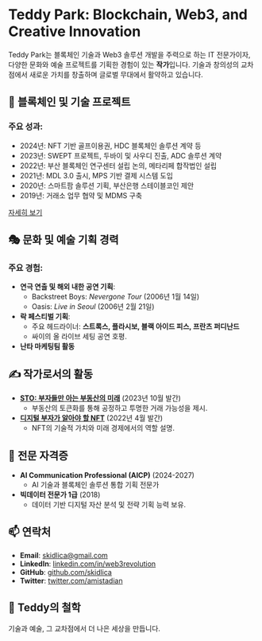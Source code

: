 # Teddy Park: Blockchain, Web3, and Creative Innovation
Teddy Park는 블록체인 기술과 Web3 솔루션 개발을 주력으로 하는 IT 전문가이자, 다양한 문화와 예술 프로젝트를 기획한 경험이 있는 **작가**입니다. 기술과 창의성의 교차점에서 새로운 가치를 창출하며 글로벌 무대에서 활약하고 있습니다.

## 🚀 **블록체인 및 기술 프로젝트**
### 주요 성과:
- 2024년: NFT 기반 골프이용권, HDC 블록체인 솔루션 계약 등
- 2023년: SWEPT 프로젝트, 두바이 및 사우디 진출, ADC 솔루션 계약
- 2022년: 부산 블록체인 연구센터 설립 논의, 메타리페 합작법인 설립
- 2021년: MDL 3.0 출시, MPS 기반 결제 시스템 도입
- 2020년: 스마트팜 솔루션 기획, 부산은행 스테이블코인 제안
- 2019년: 거래소 업무 협약 및 MDMS 구축

[자세히 보기](#)

## 🎭 **문화 및 예술 기획 경력**
### 주요 경험:
- **연극 연출 및 해외 내한 공연 기획**:
  - Backstreet Boys: *Nevergone Tour* (2006년 1월 14일)
  - Oasis: *Live in Seoul* (2006년 2월 21일)
- **락 페스티벌 기획**:
  - 주요 헤드라이너: **스트록스, 플라시보, 블랙 아이드 피스, 프란츠 퍼디난드**
  - 싸이의 올 라이브 세팅 공연 호평.
- **난타 마케팅팀 활동**

## ✍️ **작가로서의 활동**

- **[STO: 부자들만 아는 부동산의 미래](https://www.notion.so/STO-116075b9846a8005a168e123d231b38e?pvs=21)** (2023년 10월 발간)
  - 부동산의 토큰화를 통해 공정하고 투명한 거래 가능성을 제시.
- **[디지털 부자가 알아야 할 NFT](https://www.notion.so/NFT-116075b9846a80778eeffb3497039676?pvs=21)** (2022년 4월 발간)
  - NFT의 기술적 가치와 미래 경제에서의 역할 설명.

## 🌟 **전문 자격증**
- **AI Communication Professional (AICP)** (2024-2027)
  - AI 기술과 블록체인 솔루션 통합 기획 전문가
- **빅데이터 전문가 1급** (2018)
  - 데이터 기반 디지털 자산 분석 및 전략 기획 능력 보유.

## 📫 **연락처**
- **Email**: [skidlica@gmail.com](mailto:skidlica@gmail.com)
- **LinkedIn**: [linkedin.com/in/web3revolution](https://www.linkedin.com/in/web3revolution/)
- **GitHub**: [github.com/skidlica](https://github.com/skidlica)
- **Twitter**: [twitter.com/amistadian](https://twitter.com/amistadian)

## 🎨 **Teddy의 철학**
기술과 예술, 그 교차점에서 더 나은 세상을 만듭니다.

